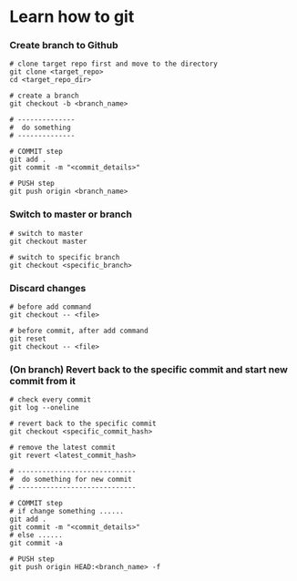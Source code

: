 # Learn how to git

### Create branch to Github
```shell
# clone target repo first and move to the directory
git clone <target_repo>
cd <target_repo_dir>

# create a branch
git checkout -b <branch_name>

# --------------
#  do something
# --------------

# COMMIT step
git add .
git commit -m "<commit_details>"

# PUSH step
git push origin <branch_name>
```

### Switch to master or branch
```shell
# switch to master
git checkout master

# switch to specific branch
git checkout <specific_branch>
```

### Discard changes
```shell
# before add command
git checkout -- <file>

# before commit, after add command
git reset
git checkout -- <file>
```

### (On branch) Revert back to the specific commit and start new commit from it
```shell
# check every commit
git log --oneline

# revert back to the specific commit
git checkout <specific_commit_hash>

# remove the latest commit
git revert <latest_commit_hash>

# -----------------------------
#  do something for new commit
# -----------------------------

# COMMIT step
# if change something ......
git add .
git commit -m "<commit_details>"
# else ......
git commit -a

# PUSH step
git push origin HEAD:<branch_name> -f
```